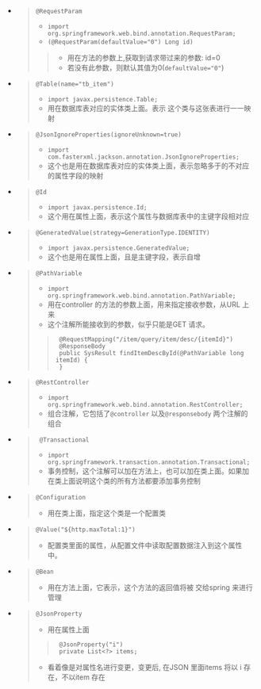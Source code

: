 



- > `@RequestParam`
    > - `import org.springframework.web.bind.annotation.RequestParam;`
    > - `(@RequestParam(defaultValue="0") Long id)`
    >> - 用在方法的参数上,获取到请求带过来的参数: id=0
    >> - 若没有此参数，则默认其值为0(`defaultValue="0"`)

- > `@Table(name="tb_item")`
    > - `import javax.persistence.Table;`
    > - 用在数据库表对应的实体类上面。表示 这个类与这张表进行一一映射
- > `@JsonIgnoreProperties(ignoreUnknown=true)`
    > - `import com.fasterxml.jackson.annotation.JsonIgnoreProperties;`
    > - 这个也是用在数据库表对应的实体类上面，表示忽略多于的不对应的属性字段的映射

- > `@Id`  
    > - `import javax.persistence.Id;`
    > - 这个用在属性上面，表示这个属性与数据库表中的主键字段相对应
- > `@GeneratedValue(strategy=GenerationType.IDENTITY)`
    > - `import javax.persistence.GeneratedValue;`
    > - 这个也是用在属性上面，且是主键字段，表示自增

- > `@PathVariable`
    > - `import org.springframework.web.bind.annotation.PathVariable;`
    > - 用在controller 的方法的参数上面，用来指定接收参数，从URL 上来
    > - 这个注解所能接收到的参数，似乎只能是GET 请求。
    >>      @RequestMapping("/item/query/item/desc/{itemId}")
    >>      @ResponseBody
    >>      public SysResult findItemDescById(@PathVariable long itemId) {
    >>      }

- > `@RestController`
    > - `import org.springframework.web.bind.annotation.RestController;`
    > - 组合注解，它包括了`@controller`  以及`@responsebody` 两个注解的组合

- > ` @Transactional`
    > - `import org.springframework.transaction.annotation.Transactional;`
    > - 事务控制，这个注解可以加在方法上，也可以加在类上面。如果加在类上面说明这个类的所有方法都要添加事务控制

- > `@Configuration`
    > - 用在类上面，指定这个类是一个配置类

- > `@Value("${http.maxTotal:1}")`
    > - 配置类里面的属性，从配置文件中读取配置数据注入到这个属性中。

- > `@Bean`
    > - 用在方法上面，它表示，这个方法的返回值将被 交给spring 来进行管理

- > `@JsonProperty`
    > - 用在属性上面
    >>      @JsonProperty("i")
    >>      private List<?> items;
    > - 看着像是对属性名进行变更，变更后, 在JSON 里面items 将以 i 存在，不以item 存在







